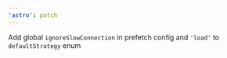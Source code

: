 ```yaml
---
'astro': patch
---
```


Add global `ignoreSlowConnection` in prefetch config and `'load'` to `defaultStrategy` enum
